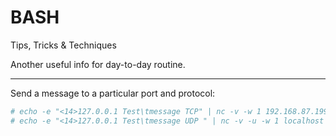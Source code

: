 # BASH
Tips, Tricks &amp; Techniques

Another useful info for day-to-day routine.

-------------------------------------------------------------
Send a message to a particular port and protocol:

```bash
# echo -e "<14>127.0.0.1 Test\tmessage TCP" | nc -v -w 1 192.168.87.199 515
# echo -e "<14>127.0.0.1 Test\tmessage UDP " | nc -v -u -w 1 localhost 514
```
